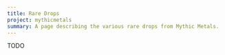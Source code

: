 ```yaml
---
title: Rare Drops
project: mythicmetals
summary: A page describing the various rare drops from Mythic Metals.
---
```


TODO

